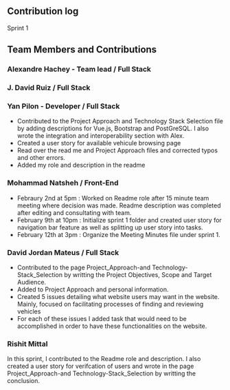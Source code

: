 ## Contribution log 
Sprint 1

## Team Members and Contributions

### Alexandre Hachey - Team lead / Full Stack



### J. David Ruiz / Full Stack



### Yan Pilon - Developer / Full Stack
- Contributed to the Project Approach and Technology Stack Selection file by adding descriptions for Vue.js, Bootstrap and PostGreSQL. I also wrote the integration and interoperability section with Alex.
- Created a user story for available vehicule browsing page
- Read over the read me and Project Approach files and corrected typos and other errors.
- Added my role and description in the readme



### Mohammad Natsheh / Front-End
- Febraury 2nd at 5pm : Worked on Readme role after 15 minute team meeting where decision was made. Readme description was completed after editing and consultating with team.
- February 9th at 10pm : Initialize sprint 1 folder and created user story for navigation bar feature as well as splitting up user story into tasks.
- February 12th at 3pm : Organize the Meeting Minutes file under sprint 1.


### David Jordan Mateus / Full Stack
- Contributed to the page Project_Approach-and Technology-Stack_Selection by writting the Project Objectives, Scope and Target Audience. 
- Added to Project Approach and personal information.
- Created 5 issues detailing what website users may want in the website. Mainly, focused on facilitating processes of finding and reviewing vehicles
- For each of these issues I added task that would need to be accomplished in order to have these functionalities on the website.

### Rishit Mittal
In this sprint, I contributed to the Readme role and description. I also created a user story for verifcation of users and wrote in the page Project_Approach-and Technology-Stack_Selection by writting the conclusion.  


